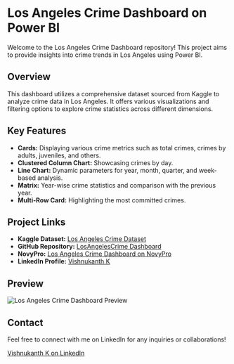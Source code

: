 # Los Angeles Crime Dashboard on Power BI

Welcome to the Los Angeles Crime Dashboard repository! This project aims to provide insights into crime trends in Los Angeles using Power BI.

## Overview

This dashboard utilizes a comprehensive dataset sourced from Kaggle to analyze crime data in Los Angeles. It offers various visualizations and filtering options to explore crime statistics across different dimensions.

## Key Features

- **Cards:** Displaying various crime metrics such as total crimes, crimes by adults, juveniles, and others.
- **Clustered Column Chart:** Showcasing crimes by day.
- **Line Chart:** Dynamic parameters for year, month, quarter, and week-based analysis.
- **Matrix:** Year-wise crime statistics and comparison with the previous year.
- **Multi-Row Card:** Highlighting the most committed crimes.

## Project Links

- **Kaggle Dataset:** [Los Angeles Crime Dataset](https://www.kaggle.com/datasets/nathaniellybrand/los-angeles-crime-dataset-2020-present)
- **GitHub Repository:** [LosAngelesCrime Dashboard](https://github.com/ViShNu-hub-bot/losangelescrime-dashboard)
- **NovyPro:** [Los Angeles Crime Dashboard on NovyPro](https://www.novypro.com/project/-los-angeles-crime-dashboard-on-power-bi)
- **LinkedIn Profile:** [Vishnukanth K](https://www.linkedin.com/in/vishnukanth-k-a5552327b/)

## Preview

![Los Angeles Crime Dashboard Preview](preview_image.png)

## Contact

Feel free to connect with me on LinkedIn for any inquiries or collaborations!

[Vishnukanth K on LinkedIn](https://www.linkedin.com/in/vishnukanth-k-a5552327b/)
